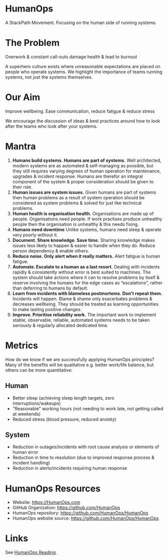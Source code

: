 # HumanOps
A StackPath Movement. Focusing on the human side of running systems.


# The Problem
Overwork & constant call-outs damage health & lead to burnout

A superhero culture exists where unreasonable expectations are placed on people who operate systems. We highlight the importance of teams running systems, not just the systems themselves.


# Our Aim
Improve wellbeing. Ease communication, reduce fatigue & reduce stress

We encourage the discussion of ideas & best practices around how to look after the teams who look after your systems.


# Mantra
1. **Humans build systems. Humans are part of systems.** Well architected, modern systems are as automated & self-managing as possible, but they still requires varying degrees of human operation for maintenance, upgrades & incident response. Humans are therefor an integral component of the system & proper consideration should be given to their role.
1. **Human issues are system issues.** Given humans are part of systems then human problems as a result of system operation should be considered as system problems & solved for just like technical problems.
1. **Human health is organisation health.** Organisations are made up of people. Organisations need people. If work practises produce unhealthy people then the organisation is unhealthy & this needs fixing.
1. **Humans need downtime** Unlike systems, humans need sleep & operate very poorly without it.
1. **Document. Share knowledge. Save time.** Sharing knowledge makes issues less likely to happen & easier to handle when they do. Reduce person dependency & enable others.
1. **Reduce noise. Only alert when it really matters.** Alert fatigue is human fatigue.  
1. **Automate. Escalate to a human as a last resort.** Dealing with incidents rapidly & consistently without error is best suited to machines. The system should take actions where it can to resolve problems by itself & reserve involving the humans for the edge cases as “escalations”, rather than deferring to humans by default.
1. **Learn from incidents with blameless postmortems. Don't repeat them.** Incidents will happen. Blame & shame only exacerbates problems & decreases wellbeing. They should be treated as learning opportunities to make lasting positive changes. 
1. **Improve. Prioritise reliability work.** The important work to implement stable, observable, reliable, automated systems needs to be taken seriously & regularly allocated dedicated time.


# Metrics
How do we know if we are successfully applying HumanOps principles? Many of the benefits will be qualitative e.g. better work/life balance, but others can be more quantitative:

## Human
* Better sleep (achieving sleep length targets, zero interruptions/wakeups)
* "Reasonable" working hours (not needing to work late, not getting called at weekends)
* Reduced stress (blood pressure, reduced anxiety)

## System
* Reduction in outages/incidents with root cause analysis or elements of human error
* Reduction in time to resolution (due to improved response process & incident handling)
* Reduction in alerts/incidents requiring human response


# HumanOps Resources
* Website: https://HumanOps.com
* GitHub Organization: https://github.com/HumanOps
* HumanOps repository: https://github.com/HumanOps/HumanOps
* HumanOps website source: https://github.com/HumanOps/HumanOps


# Links
See [HumanOps Reading](links.md).
